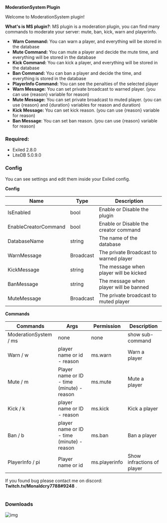 

**ModerationSystem Plugin**<br />

Welcome to ModerationSystem plugin!

**What's is MS plugin?**: MS plugin is a moderation plugin, you can find many commands to moderate your server: mute, ban, kick, warn and playerinfo.

- **Warn Command:** You can warn a player, and everything will be stored in the database
- **Mute Command:** You can mute a player and decide the mute time, and everything will be stored in the database
- **Kick Command:** You can kick a player, and everything will be stored in the database
- **Ban Command:** You can ban a player and decide the time, and everything is stored in the database
- **PlayerInfo Command:** You can see the penalties of the selected player
- **Warn Message:** You can set private broadcast to warned player. (you can use {reason} variable for reason)
- **Mute Message:** You can set private broadcast to muted player. (you can use {reason} and {duration} variables for reason and duration)
- **Kick Message:** You can set kick reason. (you can use {reason} variable for reason)
- **Ban Message**: You can set ban reason. (you can use {reason} variable for reason)

### Required: 
- Exiled 2.8.0
- LiteDB 5.0.9.0

### Config

You can see settings and edit them inside your Exiled config.

**Config**

| Name  | Type | Description | 
| ------------- | ------------- | ------------- |
| IsEnabled  | bool  | Enable or Disable the plugin |
| EnableCreatorCommand | bool | Enable or Disable the creator command |
| DatabaseName | string | The name of the database |
| WarnMessage | Broadcast  | The private Broadcast to warned player |
| KickMessage | string  | The message when player will be kicked |
| BanMessage | string  | The message when player will be banned  |
| MuteMessage | Broadcast  | The private broadcast to muted player  |

**Commands**

| Commands  | Args | Permission | Description | 
| ------------- | ------------- | ------------- | ------------- |
| ModerationSystem / ms  | none  | none | show sub-command |
| Warn / w  | player name or id - reason  | ms.warn | Warn a player |
| Mute / m  | Player name or ID - time (minute) - reason | ms.mute | Mute a player |
| Kick / k | player name or ID - reason | ms.kick | Kick a player |
| Ban / b | player name or ID - time (minute) - reason | ms.ban | Ban a player |
| PlayerInfo / pi | Player name or id | ms.playerinfo | Show infractions of player |


If you found bug please contact me on discord: **Twitch.tv/Monaldcry7788#9248** .<br /><br />

### Downloads
![img](https://img.shields.io/github/downloads/Monaldcry7788/ModerationSystem/total?style=for-the-badge)

